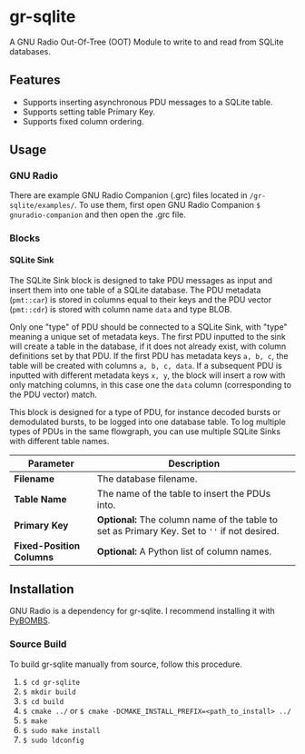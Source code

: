# gr-sqlite
A GNU Radio Out-Of-Tree (OOT) Module to write to and read from SQLite databases.


## Features
* Supports inserting asynchronous PDU messages to a SQLite table.
* Supports setting table Primary Key.
* Supports fixed column ordering.


## Usage
### GNU Radio
There are example GNU Radio Companion (.grc) files located in `/gr-sqlite/examples/`.  To use them, first open GNU Radio Companion `$ gnuradio-companion` and then open the .grc file.

### Blocks
#### SQLite Sink
The SQLite Sink block is designed to take PDU messages as input and insert them into one table of a SQLite database.  The PDU metadata (`pmt::car`) is stored in columns equal to their keys and the PDU vector (`pmt::cdr`) is stored with column name `data` and type BLOB.

Only one "type" of PDU should be connected to a SQLite Sink, with "type" meaning a unique set of metadata keys.  The first PDU inputted to the sink will create a table in the database, if it does not already exist, with column definitions set by that PDU.  If the first PDU has metadata keys `a, b, c`, the table will be created with columns `a, b, c, data`.  If a subsequent PDU is inputted with different metadata keys `x, y`, the block will insert a row with only matching columns, in this case one the `data` column (corresponding to the PDU vector) match.

This block is designed for a type of PDU, for instance decoded bursts or demodulated bursts, to be logged into one database table.  To log multiple types of PDUs in the same flowgraph, you can use multiple SQLite Sinks with different table names.

| Parameter | Description |
| --- | --- |
| **Filename** | The database filename. |
| **Table Name** | The name of the table to insert the PDUs into. |
| **Primary Key** | **Optional:** The column name of the table to set as Primary Key.  Set to `''` if not desired. |
| **Fixed-Position Columns** | **Optional:** A Python list of column names. |


## Installation
GNU Radio is a dependency for gr-sqlite.  I recommend installing it with [PyBOMBS](https://github.com/gnuradio/pybombs).

### Source Build
To build gr-sqlite manually from source, follow this procedure.

1. `$ cd gr-sqlite`
2. `$ mkdir build`
3. `$ cd build`
4. `$ cmake ../` or `$ cmake -DCMAKE_INSTALL_PREFIX=<path_to_install> ../`
5. `$ make`
6. `$ sudo make install`
7. `$ sudo ldconfig`
